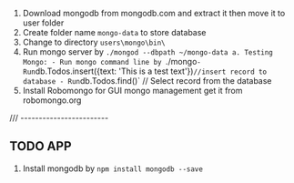 1. Download mongodb from mongodb.com and extract it then move it to user folder
2. Create folder name `mongo-data` to store database
3. Change to directory `users\mongo\bin\` 
4. Run mongo server by `./mongod --dbpath ~/mongo-data
    a. Testing Mongo:
        - Run mongo command line by `./mongo`
        - Run `db.Todos.insert({text: 'This is a test text'})` //insert record to database
        - Run `db.Todos.find()` // Select record from the database
5. Install Robomongo for GUI mongo management
    get it from robomongo.org
    
/// ------------------------

TODO APP
--------

1. Install mongodb by `npm install mongodb --save`